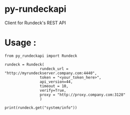 # py-rundeckapi
Client for Rundeck's REST API

# Usage :

```
from py_rundeckapi import Rundeck

rundeck = Rundeck(
                rundeck_url = "http://myrundeckserver.company.com:4440",
                token = "<your_token_here>",
                api_version=44,
                timeout = 10,
                verify=True,
                proxy = "http://proxy.company.com:3128"
                )

print(rundeck.get("system/info"))
```
